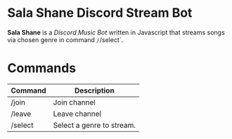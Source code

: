 # Sala Shane Discord Stream Bot
**Sala Shane** is a _Discord Music Bot_ written in Javascript that streams songs via chosen genre in command `/`/select`.

# Commands

| Command           |Description|
|---------------|---------------------------|
|/join          | Join channel				|
|/leave         | Leave channel 			|
|/select		| Select a genre to stream. |
